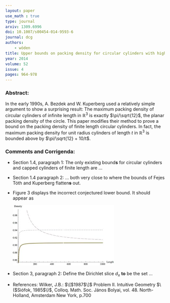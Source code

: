 ```yaml
---
layout: paper
use_math : true
type: journal
arxiv: 1309.6996
doi: 10.1007/s00454-014-9593-6
journal: dcg
authors:
    - wöden
title: Upper bounds on packing density for circular cylinders with high aspect ratio
year: 2014
volume: 52
issue: 4
pages: 964-978
---
```

### Abstract:

In the early 1990s, A. Bezdek and W. Kuperberg used a relatively simple argument to show a surprising result:  The maximum packing density of circular cylinders of infinite length in $\mathbb{R}^3$ is exactly $\pi/\sqrt{12}$, the planar packing density of the circle.  This paper modifies their method to prove a bound on the packing density of finite length circular cylinders.  In fact, the maximum packing density for unit radius cylinders of length $t$ in $\mathbb{R}^3$ is bounded above by $\pi/\sqrt{12} + 10/t$.

### Comments and Corrigenda:

 - Section 1.4, paragraph 1: The only existing bound**s** for circular cylinders and capped cylinders of finite length are ...
 
 - Section 1.4 paragraph 2: ... both very close to where the bounds of Fejes Tóth and Kuperberg flatten<del>**s**</del> out.

 - Figure 3 displays the incorrect conjectured lower bound. It should appear as 

   ![Figure 3](figures/errataj001plot2.jpeg)
   
 - Section 3, paragraph 2:  Define the Dirichlet slice $d_x$ **to** be the set ...

 - References: Wilker, J.B.: $\[$1987$\]$ Problem II. Intuitive Geometry $\($Siófok, 1985$\)$, Colloq. Math. Soc. János Bolyai, vol. 48. North-Holland, Amsterdam New York, p.700